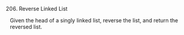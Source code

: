 206. Reverse Linked List

Given the head of a singly linked list, reverse the list, and return the reversed list.
